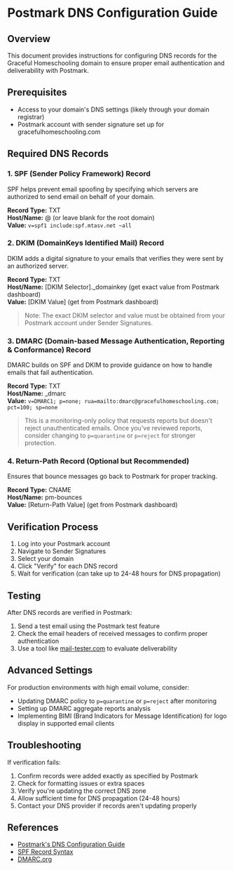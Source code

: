 # Postmark DNS Configuration Guide

## Overview
This document provides instructions for configuring DNS records for the Graceful Homeschooling domain to ensure proper email authentication and deliverability with Postmark.

## Prerequisites
- Access to your domain's DNS settings (likely through your domain registrar)
- Postmark account with sender signature set up for gracefulhomeschooling.com

## Required DNS Records

### 1. SPF (Sender Policy Framework) Record

SPF helps prevent email spoofing by specifying which servers are authorized to send email on behalf of your domain.

**Record Type:** TXT  
**Host/Name:** @ (or leave blank for the root domain)  
**Value:** `v=spf1 include:spf.mtasv.net ~all`

### 2. DKIM (DomainKeys Identified Mail) Record

DKIM adds a digital signature to your emails that verifies they were sent by an authorized server.

**Record Type:** TXT  
**Host/Name:** [DKIM Selector]._domainkey (get exact value from Postmark dashboard)  
**Value:** [DKIM Value] (get from Postmark dashboard)

> Note: The exact DKIM selector and value must be obtained from your Postmark account under Sender Signatures.

### 3. DMARC (Domain-based Message Authentication, Reporting & Conformance) Record

DMARC builds on SPF and DKIM to provide guidance on how to handle emails that fail authentication.

**Record Type:** TXT  
**Host/Name:** _dmarc  
**Value:** `v=DMARC1; p=none; rua=mailto:dmarc@gracefulhomeschooling.com; pct=100; sp=none`

> This is a monitoring-only policy that requests reports but doesn't reject unauthenticated emails. Once you've reviewed reports, consider changing to `p=quarantine` or `p=reject` for stronger protection.

### 4. Return-Path Record (Optional but Recommended)

Ensures that bounce messages go back to Postmark for proper tracking.

**Record Type:** CNAME  
**Host/Name:** pm-bounces  
**Value:** [Return-Path Value] (get from Postmark dashboard)

## Verification Process

1. Log into your Postmark account
2. Navigate to Sender Signatures
3. Select your domain
4. Click "Verify" for each DNS record
5. Wait for verification (can take up to 24-48 hours for DNS propagation)

## Testing

After DNS records are verified in Postmark:

1. Send a test email using the Postmark test feature
2. Check the email headers of received messages to confirm proper authentication
3. Use a tool like [mail-tester.com](https://www.mail-tester.com/) to evaluate deliverability

## Advanced Settings

For production environments with high email volume, consider:

- Updating DMARC policy to `p=quarantine` or `p=reject` after monitoring
- Setting up DMARC aggregate reports analysis
- Implementing BIMI (Brand Indicators for Message Identification) for logo display in supported email clients

## Troubleshooting

If verification fails:

1. Confirm records were added exactly as specified by Postmark
2. Check for formatting issues or extra spaces
3. Verify you're updating the correct DNS zone
4. Allow sufficient time for DNS propagation (24-48 hours)
5. Contact your DNS provider if records aren't updating properly

## References

- [Postmark's DNS Configuration Guide](https://postmarkapp.com/support/article/1090-spf-dkim-dmarc)
- [SPF Record Syntax](http://www.openspf.org/SPF_Record_Syntax)
- [DMARC.org](https://dmarc.org/)

